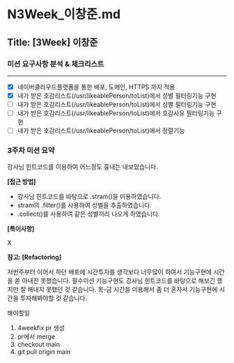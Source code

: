 # N3Week_이창준.md

## Title: [3Week] 이창준

### 미션 요구사항 분석 & 체크리스트

---

-[x] 네이버클라우드플랫폼을 통한 배포, 도메인, HTTPS 까지 적용
- [x] 내가 받은 호감리스트(/usr/likeablePerson/toList)에서 성별 필터링기능 구현
-[ ] 내가 받은 호감리스트(/usr/likeablePerson/toList)에서 성별 필터링기능 구현
-[ ] 내가 받은 호감리스트(/usr/likeablePerson/toList)에서 호감사유 필터링기능 구현
-[ ] 내가 받은 호감리스트(/usr/likeablePerson/toList)에서 정렬기능
### 3주차 미션 요약

강사님 힌트코드를 이용하여 어느정도 흉내는 내보았습니다.

**[접근 방법]**

- 강사님 힌트코드를 바탕으로 .stram()을 이용하였습니다.
- stram의 .filter()를 사용하여 성별을 추출하였습니다.
- .collect()를 사용하여 같은 성별끼리 나오게 하였습니다.


**[특이사항]**

X

**참고: [Refactoring]**

저번주부터 이어서 하던 배포에 시간투자를 생각보다 너무많이 하여서 기능구현에 시간을 쏟
아내진 못했습니다. 필수미션 기능구현도 강사님 힌트코드를 바탕으로 해보긴 했지만 잘 해내지
못했던 것 같습니다. 목-금 시간을 이용해서 좀 더 혼자서 기능구현에 시간을 투자해봐야할 것
같습니다.

해야할일 
1. 4weekfix pr 생성
2. pr에서 merge
3. checkout main
4. git pull origin main